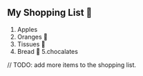## My Shopping List 🛒

1. Apples
2. Oranges 🍊
3. Tissues 🚽
4. Bread 🍞
5.chocalates

// TODO: add more items to the shopping list.
